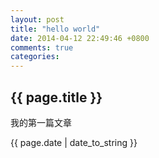 ```yaml
---
layout: post
title: "hello world"
date: 2014-04-12 22:49:46 +0800
comments: true
categories: 
---
```


<h2>{{ page.title }}</h2>

<p>我的第一篇文章</p>
<p>{{ page.date | date_to_string }}</p>
